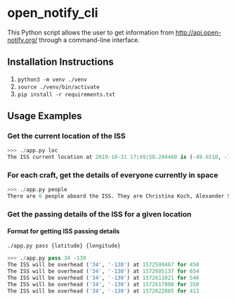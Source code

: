 # open_notify_cli

This Python script allows the user to get information from <http://api.open-notify.org/> through a command-line interface.

## Installation Instructions

1. `python3 -m venv ./venv`
2. `source ./venv/bin/activate`
3. `pip install -r requirements.txt`

## Usage Examples

### Get the current location of the ISS

```python
>>> ./app.py loc
The ISS current location at 2019-10-31 17:49:58.204460 is (-49.6510, -75.2648)
```

### For each craft, get the details of everyone currently in space

```python
>>> ./app.py people
There are 6 people aboard the ISS. They are Christina Koch, Alexander Skvortsov, Luca Parmitano, Andrew Morgan, Oleg Skripochka, Jessica Meir
```

### Get the passing details of the ISS for a given location

#### Format for getting ISS passing details

`./app.py pass {latitude} {longitude}`

```python
>>> ./app.py pass 34 -130
The ISS will be overhead ('34', '-130') at 1572599467 for 450
The ISS will be overhead ('34', '-130') at 1572605137 for 654
The ISS will be overhead ('34', '-130') at 1572611021 for 546
The ISS will be overhead ('34', '-130') at 1572617008 for 350
The ISS will be overhead ('34', '-130') at 1572622885 for 413
```
